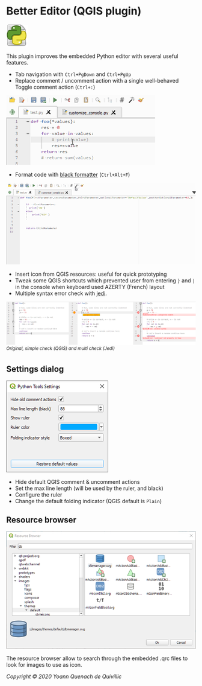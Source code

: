 Better Editor (QGIS plugin)
===
![Icon](./icon.png)

This plugin improves the embedded Python editor with several useful features.

- Tab navigation with `Ctrl+PgDown` and `Ctrl+PgUp`
- Replace comment / uncomment action with a single well-behaved Toggle comment action (`Ctrl+:`)

![toggleComment](./docs/toggle.gif)
- Format code with [black formatter](https://github.com/psf/black) (`Ctrl+Alt+F`)

![formatCode](./docs/black.gif)
- Insert icon from QGIS resources: useful for quick prototyping
- Tweak some QGIS shortcuts which prevented user from entering `}` and `|` in the console when keyboard used AZERTY (French) layout
- Multiple syntax error check with [jedi](https://github.com/davidhalter/jedi).

![syntax check](./docs/syntax_check.png)
<sup><i>Original, simple check (QGIS) and multi check (Jedi)</i></sup>

Settings dialog
---

 ![Settings dialog](./docs/settings_dialog.png)
 - Hide default QGIS comment & uncomment actions
 - Set the max line length (will be used by the ruler, and black)
 - Configure the ruler
 - Change the default folding indicator (QGIS default is `Plain`)



Resource browser
---
![Resource browser](./docs/resource_browser.png)


The resource browser allow to search through the embedded .qrc files to look for images to use as icon.


*Copyright © 2020 Yoann Quenach de Quivillic*

